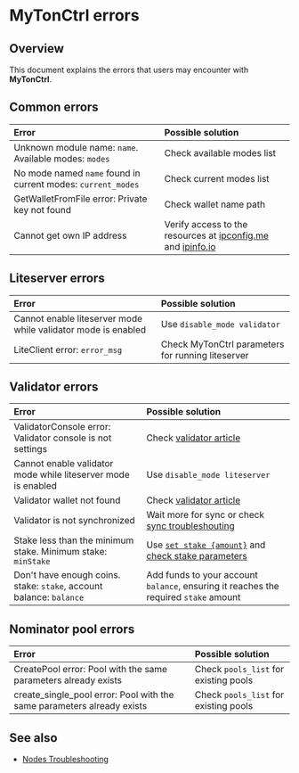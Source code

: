 # MyTonCtrl errors

## Overview

This document explains the errors that users may encounter with **MyTonCtrl**.

## Common errors

| Error | Possible solution |
|:---------------------------------------------------------------------------|:----------------------------------------------------------------------|
| Unknown module name: `name`. Available modes: `modes` | Check available modes list |
| No mode named `name` found in current modes: `current_modes` | Check current modes list |
| GetWalletFromFile error: Private key not found | Check wallet name path |
| Cannot get own IP address | Verify access to the resources at [ipconfig.me](https://ifconfig.me/ip) and [ipinfo.io](https://ipinfo.io/ip) |

## Liteserver errors

| Error | Possible solution |
|:---------------------------------------------------------------------------|:----------------------------------------------------------------------|
| Cannot enable liteserver mode while validator mode is enabled | Use `disable_mode validator` |
| LiteClient error: `error_msg` | Check MyTonCtrl parameters for running liteserver |

## Validator errors

| Error | Possible solution |
|:---------------------------------------------------------------------------|:---------------------------------------------------------------------------------------------------------|
| ValidatorConsole error: Validator console is not settings | Check [validator article](/v3/guidelines/nodes/nodes-troubleshooting#validator-console-is-not-settings) |
| Cannot enable validator mode while liteserver mode is enabled | Use `disable_mode liteserver` |
| Validator wallet not found | Check [validator article](/v3/guidelines/nodes/running-nodes/validator-node#view-the-list-of-wallets) |
| Validator is not synchronized | Wait more for sync or check [sync troubleshouting](/v3/guidelines/nodes/nodes-troubleshooting#about-no-progress-in-node-synchronization-within-3-hours) |
| Stake less than the minimum stake. Minimum stake: `minStake` | Use [`set stake {amount}`](/v3/guidelines/nodes/running-nodes/validator-node#your-validator-is-now-ready) and [check stake parameters](/v3/documentation/network/configs/blockchain-configs#param-17) |
| Don't have enough coins. stake: `stake`, account balance: `balance` | Add funds to your account `balance`, ensuring it reaches the required `stake` amount |

## Nominator pool errors

| Error | Possible solution |
|:---------------------------------------------------------------------------|:----------------------------------------------------------------------|
| CreatePool error: Pool with the same parameters already exists | Check `pools_list` for existing pools |
| create_single_pool error: Pool with the same parameters already exists | Check `pools_list` for existing pools |

## See also

* [Nodes Troubleshooting](/v3/guidelines/nodes/nodes-troubleshooting)